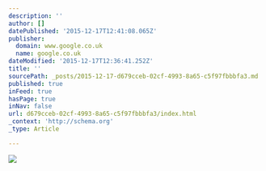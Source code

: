 ```yaml
---
description: ''
author: []
datePublished: '2015-12-17T12:41:08.065Z'
publisher:
  domain: www.google.co.uk
  name: google.co.uk
dateModified: '2015-12-17T12:36:41.252Z'
title: ''
sourcePath: _posts/2015-12-17-d679cceb-02cf-4993-8a65-c5f97fbbbfa3.md
published: true
inFeed: true
hasPage: true
inNav: false
url: d679cceb-02cf-4993-8a65-c5f97fbbbfa3/index.html
_context: 'http://schema.org'
_type: Article

---
```

![](https://bespokeblog.files.wordpress.com/2008/08/dip_pens.jpg)